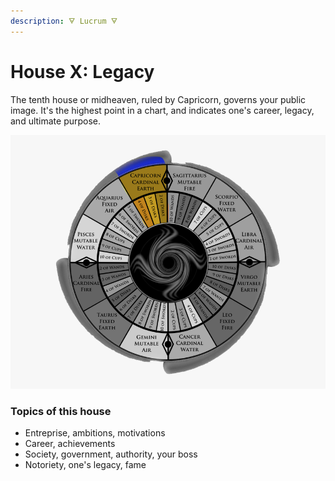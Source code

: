 ```yaml
---
description: 🜃 Lucrum 🜃
---
```


# House X: Legacy

The tenth house or midheaven, ruled by Capricorn, governs your public image. It's the highest point in a chart, and indicates one's career, legacy, and ultimate purpose.

![](../../../.gitbook/assets/cap.png)

### Topics of this house

* Entreprise, ambitions, motivations
* Career, achievements
* Society, government, authority, your boss
* Notoriety, one's legacy, fame



